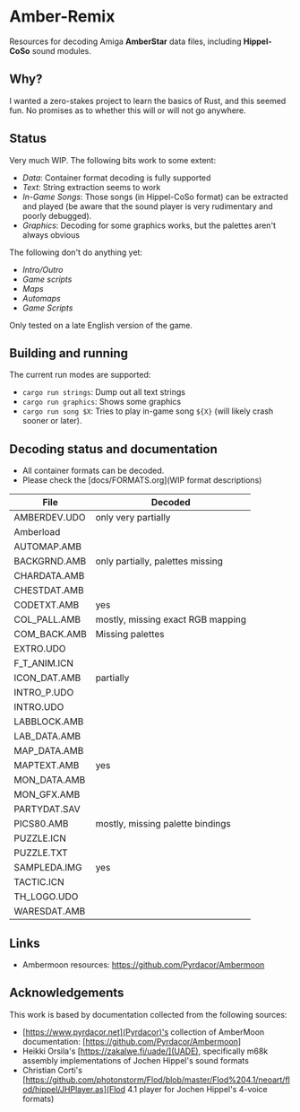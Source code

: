 # Amber-Remix

Resources for decoding Amiga **AmberStar** data files, including
**Hippel-CoSo** sound modules.

## Why?
I wanted a zero-stakes project to learn the basics of Rust, and this
seemed fun.  No promises as to whether this will or will not go
anywhere.

## Status

Very much WIP.  The following bits work to some extent:
- *Data*: Container format decoding is fully supported
- *Text*: String extraction seems to work
- *In-Game Songs*: Those songs (in Hippel-CoSo format) can be extracted and played (be aware that the sound player is very rudimentary and poorly debugged).
- *Graphics*: Decoding for some graphics works, but the palettes aren't always obvious

The following don't do anything yet:
- *Intro/Outro*
- *Game scripts*
- *Maps*
- *Automaps*
- *Game Scripts*

Only tested on a late English version of the game.

## Building and running

The current run modes are supported:
- `cargo run strings`: Dump out all text strings
- `cargo run graphics`: Shows some graphics
- `cargo run song $X`: Tries to play in-game song `${X}` (will likely crash sooner or later).

## Decoding status and documentation
- All container formats can be decoded.
- Please check the [docs/FORMATS.org](WIP format descriptions)


| File         | Decoded                           |
|--------------|-----------------------------------|
| AMBERDEV.UDO | only very partially               |
| Amberload    |                                   |
| AUTOMAP.AMB  |                                   |
| BACKGRND.AMB | only partially, palettes missing  |
| CHARDATA.AMB |                                   |
| CHESTDAT.AMB |                                   |
| CODETXT.AMB  | yes                               |
| COL_PALL.AMB | mostly, missing exact RGB mapping |
| COM_BACK.AMB | Missing palettes                  |
| EXTRO.UDO    |                                   |
| F_T_ANIM.ICN |                                   |
| ICON_DAT.AMB | partially                         |
| INTRO_P.UDO  |                                   |
| INTRO.UDO    |                                   |
| LABBLOCK.AMB |                                   |
| LAB_DATA.AMB |                                   |
| MAP_DATA.AMB |                                   |
| MAPTEXT.AMB  | yes                               |
| MON_DATA.AMB |                                   |
| MON_GFX.AMB  |                                   |
| PARTYDAT.SAV |                                   |
| PICS80.AMB   | mostly, missing palette bindings  |
| PUZZLE.ICN   |                                   |
| PUZZLE.TXT   |                                   |
| SAMPLEDA.IMG | yes                               |
| TACTIC.ICN   |                                   |
| TH_LOGO.UDO  |                                   |
| WARESDAT.AMB |                                   |

## Links
- Ambermoon resources: https://github.com/Pyrdacor/Ambermoon

## Acknowledgements
This work is based by documentation collected from the following sources:
- [https://www.pyrdacor.net](Pyrdacor)'s collection of AmberMoon documentation: [https://github.com/Pyrdacor/Ambermoon]
- Heikki Orsila's [https://zakalwe.fi/uade/](UADE), specifically m68k assembly implementations of Jochen Hippel's sound formats
- Christian Corti's [https://github.com/photonstorm/Flod/blob/master/Flod%204.1/neoart/flod/hippel/JHPlayer.as](Flod 4.1 player for Jochen Hippel's 4-voice formats)
